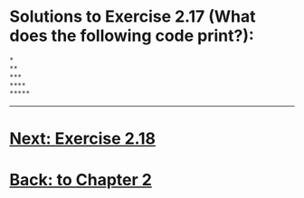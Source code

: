 # Solutions to Exercise 2.17 (What does the following code print?):

```txt
*
**
***
****
*****

```

---
# [Next: Exercise 2.18](02_18.md)
# [Back: to Chapter 2](README.md)
